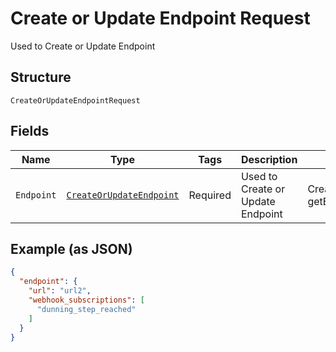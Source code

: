
# Create or Update Endpoint Request

Used to Create or Update Endpoint

## Structure

`CreateOrUpdateEndpointRequest`

## Fields

| Name | Type | Tags | Description | Getter | Setter |
|  --- | --- | --- | --- | --- | --- |
| `Endpoint` | [`CreateOrUpdateEndpoint`](../../doc/models/create-or-update-endpoint.md) | Required | Used to Create or Update Endpoint | CreateOrUpdateEndpoint getEndpoint() | setEndpoint(CreateOrUpdateEndpoint endpoint) |

## Example (as JSON)

```json
{
  "endpoint": {
    "url": "url2",
    "webhook_subscriptions": [
      "dunning_step_reached"
    ]
  }
}
```

